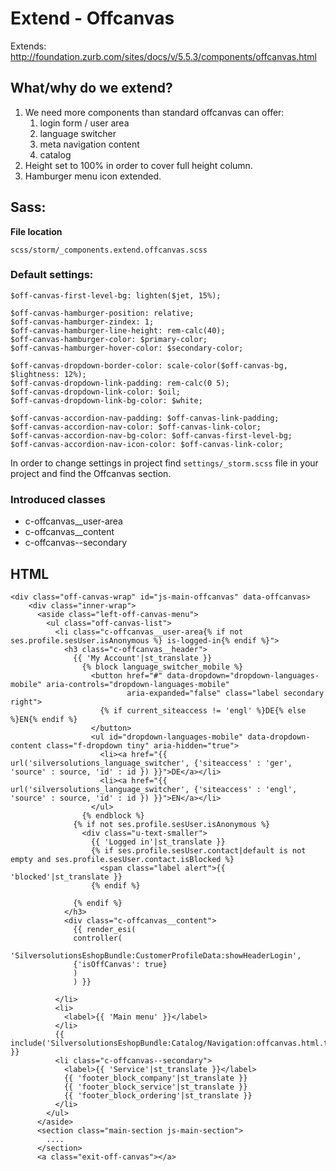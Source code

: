 # Extend - Offcanvas

Extends: <http://foundation.zurb.com/sites/docs/v/5.5.3/components/offcanvas.html>

## What/why do we extend?

1. We need more components than standard offcanvas can offer:
    1. login form / user area
    1. language switcher
    1. meta navigation content
    1. catalog
1. Height set to 100% in order to cover full height column.
1. Hamburger menu icon extended.  

## Sass:

**File location**

``` 
scss/storm/_components.extend.offcanvas.scss
```

### Default settings:

``` 
$off-canvas-first-level-bg: lighten($jet, 15%);

$off-canvas-hamburger-position: relative;
$off-canvas-hamburger-zindex: 1;
$off-canvas-hamburger-line-height: rem-calc(40);
$off-canvas-hamburger-color: $primary-color;
$off-canvas-hamburger-hover-color: $secondary-color;

$off-canvas-dropdown-border-color: scale-color($off-canvas-bg, $lightness: 12%);
$off-canvas-dropdown-link-padding: rem-calc(0 5);
$off-canvas-dropdown-link-color: $oil;
$off-canvas-dropdown-link-bg-color: $white;

$off-canvas-accordion-nav-padding: $off-canvas-link-padding;
$off-canvas-accordion-nav-color: $off-canvas-link-color;
$off-canvas-accordion-nav-bg-color: $off-canvas-first-level-bg;
$off-canvas-accordion-nav-icon-color: $off-canvas-link-color;
```

In order to change settings in project find `settings/_storm.scss` file in your project and find the Offcanvas section.

### Introduced classes

- c-offcanvas__user-area
- c-offcanvas__content
- c-offcanvas--secondary

## HTML

``` 
<div class="off-canvas-wrap" id="js-main-offcanvas" data-offcanvas>
    <div class="inner-wrap">
      <aside class="left-off-canvas-menu">
        <ul class="off-canvas-list">
          <li class="c-offcanvas__user-area{% if not ses.profile.sesUser.isAnonymous %} is-logged-in{% endif %}">
            <h3 class="c-offcanvas__header">
              {{ 'My Account'|st_translate }}
                {% block language_switcher_mobile %}
                  <button href="#" data-dropdown="dropdown-languages-mobile" aria-controls="dropdown-languages-mobile"
                          aria-expanded="false" class="label secondary right">
                    {% if current_siteaccess != 'engl' %}DE{% else %}EN{% endif %}
                  </button>
                  <ul id="dropdown-languages-mobile" data-dropdown-content class="f-dropdown tiny" aria-hidden="true">
                    <li><a href="{{ url('silversolutions_language_switcher', {'siteaccess' : 'ger', 'source' : source, 'id' : id }) }}">DE</a></li>
                    <li><a href="{{ url('silversolutions_language_switcher', {'siteaccess' : 'engl', 'source' : source, 'id' : id }) }}">EN</a></li>
                  </ul>
                {% endblock %}
              {% if not ses.profile.sesUser.isAnonymous %}
                <div class="u-text-smaller">
                  {{ 'Logged in'|st_translate }}
                  {% if ses.profile.sesUser.contact|default is not empty and ses.profile.sesUser.contact.isBlocked %}
                    <span class="label alert">{{ 'blocked'|st_translate }}
                  {% endif %}
                
              {% endif %}
            </h3>
            <div class="c-offcanvas__content">
              {{ render_esi(
              controller(
              'SilversolutionsEshopBundle:CustomerProfileData:showHeaderLogin',
              {'isOffCanvas': true}
              )
              ) }}
            
          </li>
          <li>
            <label>{{ 'Main menu' }}</label>
          </li>
          {{ include('SilversolutionsEshopBundle:Catalog/Navigation:offcanvas.html.twig'|st_resolve_template) }}
          <li class="c-offcanvas--secondary">
            <label>{{ 'Service'|st_translate }}</label>
            {{ 'footer_block_company'|st_translate }}
            {{ 'footer_block_service'|st_translate }}
            {{ 'footer_block_ordering'|st_translate }}
          </li>
        </ul>
      </aside>
      <section class="main-section js-main-section">
        ....
      </section>
      <a class="exit-off-canvas"></a>

```
